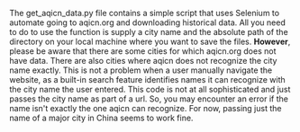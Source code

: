 The get_aqicn_data.py file contains a simple script that uses Selenium to automate going to aqicn.org 
and downloading historical data. All you need to do to use the function is supply a city name and the 
absolute path of the directory on your local machine where you want to save the files. **However**, please be
aware that there are some cities for which aqicn.org does not have data. There are also cities where aqicn does
not recognize the city name exactly. This is not a problem when a user manually navigate the website, as a
built-in search feature identifies names it can recognize with the city name the user entered. This code is not
at all sophisticated and just passes the city name as part of a url. So, you may encounter an error if the name
isn't exactly the one aqicn can recognize. For now, passing just the name of a major city in China seems to work
fine. 
